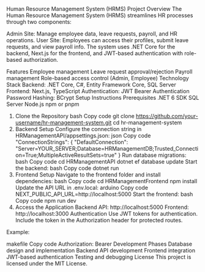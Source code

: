 Human Resource Management System (HRMS)
Project Overview
The Human Resource Management System (HRMS) streamlines HR processes through two components:

Admin Site: Manage employee data, leave requests, payroll, and HR operations.
User Site: Employees can access their profiles, submit leave requests, and view payroll info.
The system uses .NET Core for the backend, Next.js for the frontend, and JWT-based authentication with role-based authorization.

Features
Employee management
Leave request approval/rejection
Payroll management
Role-based access control (Admin, Employee)
Technology Stack
Backend: .NET Core, C#, Entity Framework Core, SQL Server
Frontend: Next.js, TypeScript
Authentication: JWT Bearer Authentication
Password Hashing: BCrypt
Setup Instructions
Prerequisites
.NET 6 SDK
SQL Server
Node.js
npm or pnpm
1. Clone the Repository
bash
Copy code
git clone https://github.com/your-username/hr-management-system.git
cd hr-management-system
2. Backend Setup
Configure the connection string in HRManagementAPI/appsettings.json:
json
Copy code
"ConnectionStrings": {
  "DefaultConnection": "Server=YOUR_SERVER;Database=HRManagementDB;Trusted_Connection=True;MultipleActiveResultSets=true"
}
Run database migrations:
bash
Copy code
cd HRManagementAPI
dotnet ef database update
Start the backend:
bash
Copy code
dotnet run
3. Frontend Setup
Navigate to the frontend folder and install dependencies:
bash
Copy code
cd HRManagementFrontend
npm install
Update the API URL in .env.local:
arduino
Copy code
NEXT_PUBLIC_API_URL=http://localhost:5000
Start the frontend:
bash
Copy code
npm run dev
4. Access the Application
Backend API: http://localhost:5000
Frontend: http://localhost:3000
Authentication
Use JWT tokens for authentication. Include the token in the Authorization header for protected routes.

Example:

makefile
Copy code
Authorization: Bearer <your-jwt-token>
Development Phases
Database design and implementation
Backend API development
Frontend integration
JWT-based authentication
Testing and debugging
License
This project is licensed under the MIT License.
